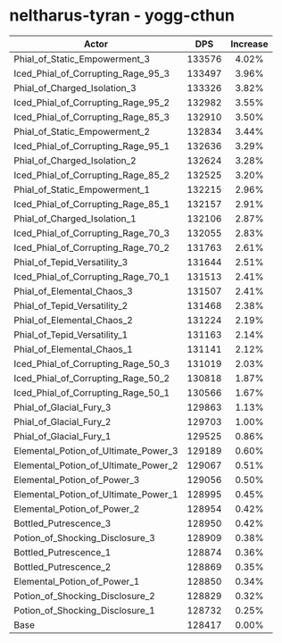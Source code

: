 # neltharus-tyran - yogg-cthun
| Actor | DPS | Increase |
|---|:---:|:---:|
|Phial_of_Static_Empowerment_3|133576|4.02%|
|Iced_Phial_of_Corrupting_Rage_95_3|133497|3.96%|
|Phial_of_Charged_Isolation_3|133326|3.82%|
|Iced_Phial_of_Corrupting_Rage_95_2|132982|3.55%|
|Iced_Phial_of_Corrupting_Rage_85_3|132910|3.50%|
|Phial_of_Static_Empowerment_2|132834|3.44%|
|Iced_Phial_of_Corrupting_Rage_95_1|132636|3.29%|
|Phial_of_Charged_Isolation_2|132624|3.28%|
|Iced_Phial_of_Corrupting_Rage_85_2|132525|3.20%|
|Phial_of_Static_Empowerment_1|132215|2.96%|
|Iced_Phial_of_Corrupting_Rage_85_1|132157|2.91%|
|Phial_of_Charged_Isolation_1|132106|2.87%|
|Iced_Phial_of_Corrupting_Rage_70_3|132055|2.83%|
|Iced_Phial_of_Corrupting_Rage_70_2|131763|2.61%|
|Phial_of_Tepid_Versatility_3|131644|2.51%|
|Iced_Phial_of_Corrupting_Rage_70_1|131513|2.41%|
|Phial_of_Elemental_Chaos_3|131507|2.41%|
|Phial_of_Tepid_Versatility_2|131468|2.38%|
|Phial_of_Elemental_Chaos_2|131224|2.19%|
|Phial_of_Tepid_Versatility_1|131163|2.14%|
|Phial_of_Elemental_Chaos_1|131141|2.12%|
|Iced_Phial_of_Corrupting_Rage_50_3|131019|2.03%|
|Iced_Phial_of_Corrupting_Rage_50_2|130818|1.87%|
|Iced_Phial_of_Corrupting_Rage_50_1|130566|1.67%|
|Phial_of_Glacial_Fury_3|129863|1.13%|
|Phial_of_Glacial_Fury_2|129703|1.00%|
|Phial_of_Glacial_Fury_1|129525|0.86%|
|Elemental_Potion_of_Ultimate_Power_3|129189|0.60%|
|Elemental_Potion_of_Ultimate_Power_2|129067|0.51%|
|Elemental_Potion_of_Power_3|129056|0.50%|
|Elemental_Potion_of_Ultimate_Power_1|128995|0.45%|
|Elemental_Potion_of_Power_2|128954|0.42%|
|Bottled_Putrescence_3|128950|0.42%|
|Potion_of_Shocking_Disclosure_3|128909|0.38%|
|Bottled_Putrescence_1|128874|0.36%|
|Bottled_Putrescence_2|128869|0.35%|
|Elemental_Potion_of_Power_1|128850|0.34%|
|Potion_of_Shocking_Disclosure_2|128829|0.32%|
|Potion_of_Shocking_Disclosure_1|128732|0.25%|
|Base|128417|0.00%|
